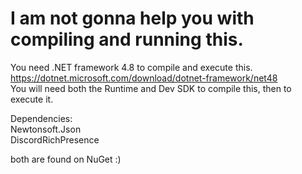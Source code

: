 # I am not gonna help you with compiling and running this. 

You need .NET framework 4.8 to compile and execute this.\
https://dotnet.microsoft.com/download/dotnet-framework/net48 \
You will need both the Runtime and Dev SDK to compile this, then to execute it.

Dependencies:\
Newtonsoft.Json\
DiscordRichPresence

both are found on NuGet :)
